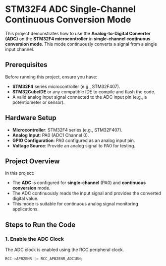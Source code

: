 # STM32F4 ADC Single-Channel Continuous Conversion Mode

This project demonstrates how to use the **Analog-to-Digital Converter (ADC)** on the **STM32F4 microcontroller** in **single-channel continuous conversion mode**. This mode continuously converts a signal from a single input channel.

## Prerequisites

Before running this project, ensure you have:
- **STM32F4** series microcontroller (e.g., STM32F407).
- **STM32CubeIDE** or any compatible IDE to compile and flash the code.
- A valid analog input signal connected to the ADC input pin (e.g., a potentiometer or sensor).

## Hardware Setup

- **Microcontroller**: STM32F4 series (e.g., STM32F407).
- **Analog Input**: PA0 (ADC1 Channel 0).
- **GPIO Configuration**: PA0 configured as an analog input pin.
- **Voltage Source**: Provide an analog signal to PA0 for testing.

## Project Overview

In this project:
- The **ADC** is configured for **single-channel** (PA0) and **continuous conversion** mode.
- The ADC continuously reads the input signal and provides the converted digital value.
- This mode is suitable for continuous analog signal monitoring applications.

## Steps to Run the Code

### 1. **Enable the ADC Clock**
The ADC clock is enabled using the RCC peripheral clock.

```c
RCC->APB2ENR |= RCC_APB2ENR_ADC1EN;